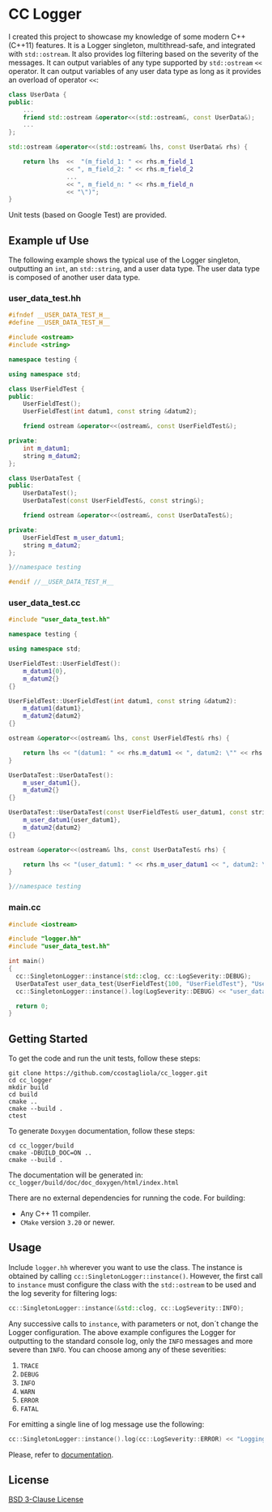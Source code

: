 # CC Logger

I created this project to showcase my knowledge of some modern C++ (C++11) features. It is a Logger singleton, multithread-safe, and integrated with `std::ostream`. It also provides log filtering based on the severity of the messages. It can output variables of any type supported by `std::ostream` `<<` operator. It can output variables of any user data type as long as it provides an overload of operator `<<`:
```c++
class UserData {
public:
    ...
    friend std::ostream &operator<<(std::ostream&, const UserData&);
    ...
};

std::ostream &operator<<(std::ostream& lhs, const UserData& rhs) {

    return lhs  <<  "(m_field_1: " << rhs.m_field_1
                << ", m_field_2: " << rhs.m_field_2
                ...
                << ", m_field_n: " << rhs.m_field_n
                << "\")";
}
```

Unit tests (based on Google Test) are provided.

## Example uf Use

The following example shows the typical use of the Logger singleton, outputting an `int`, an `std::string`, and a user data type. The user data type is composed of another user data type.

### user_data_test.hh

```c++
#ifndef __USER_DATA_TEST_H__
#define __USER_DATA_TEST_H__

#include <ostream>
#include <string>

namespace testing {

using namespace std;

class UserFieldTest {
public:
    UserFieldTest();
    UserFieldTest(int datum1, const string &datum2);

    friend ostream &operator<<(ostream&, const UserFieldTest&);

private:
    int m_datum1;
    string m_datum2;
};

class UserDataTest {
public:
    UserDataTest();
    UserDataTest(const UserFieldTest&, const string&);

    friend ostream &operator<<(ostream&, const UserDataTest&);

private:
    UserFieldTest m_user_datum1;
    string m_datum2;
};

}//namespace testing

#endif //__USER_DATA_TEST_H__
```

### user_data_test.cc

```c++
#include "user_data_test.hh"

namespace testing {

using namespace std;

UserFieldTest::UserFieldTest():
    m_datum1{0},
    m_datum2{}
{}

UserFieldTest::UserFieldTest(int datum1, const string &datum2):
    m_datum1{datum1},
    m_datum2{datum2}
{}

ostream &operator<<(ostream& lhs, const UserFieldTest& rhs) {

    return lhs << "(datum1: " << rhs.m_datum1 << ", datum2: \"" << rhs.m_datum2 << "\")";
}

UserDataTest::UserDataTest():
    m_user_datum1{},
    m_datum2{}
{}

UserDataTest::UserDataTest(const UserFieldTest& user_datum1, const string& datum2):
    m_user_datum1{user_datum1},
    m_datum2{datum2}
{}

ostream &operator<<(ostream& lhs, const UserDataTest& rhs) {

    return lhs << "(user_datum1: " << rhs.m_user_datum1 << ", datum2: \"" << rhs.m_datum2 << "\")";
}

}//namespace testing
```

### main.cc

```c++
#include <iostream>

#include "logger.hh"
#include "user_data_test.hh"

int main()
{
  cc::SingletonLogger::instance(std::clog, cc::LogSeverity::DEBUG);
  UserDataTest user_data_test{UserFieldTest{100, "UserFieldTest"}, "UserDataTest"};
  cc::SingletonLogger::instance().log(LogSeverity::DEBUG) << "user_data_test: " << user_data_test;

  return 0;
}
```

## Getting Started

To get the code and run the unit tests, follow these steps:
```
git clone https://github.com/ccostagliola/cc_logger.git
cd cc_logger
mkdir build
cd build
cmake ..
cmake --build .
ctest
```

To generate `Doxygen` documentation, follow these steps:
```
cd cc_logger/build
cmake -DBUILD_DOC=ON ..
cmake --build .
```

The documentation will be generated in:
`cc_logger/build/doc/doc_doxygen/html/index.html`

There are no external dependencies for running the code. For building:
* Any C++ 11 compiler.
* `CMake` version `3.20` or newer.

## Usage

Include `logger.hh` wherever you want to use the class. The instance is obtained by calling `cc::SingletonLogger::instance()`. However, the first call to `instance` must configure the class with the `std::ostream` to be used and the log severity for filtering logs:
```c++
cc::SingletonLogger::instance(&std::clog, cc::LogSeverity::INFO);
```

Any successive calls to `instance`, with parameters or not, don´t change the Logger configuration. The above example configures the Logger for outputting to the standard console log, only the `INFO` messages and more severe than `INFO`. You can choose among any of these severities:
1. `TRACE`
2. `DEBUG`
3. `INFO`
4. `WARN`
5. `ERROR`
6. `FATAL`

For emitting a single line of log message use the following:
```c++
cc::SingletonLogger::instance().log(cc::LogSeverity::ERROR) << "Logging message number: " << 1;
```

Please, refer to [documentation](https://codedocs.xyz/ccostagliola/cc_logger/).

## License

[BSD 3-Clause License](https://opensource.org/license/bsd-3-clause/)

